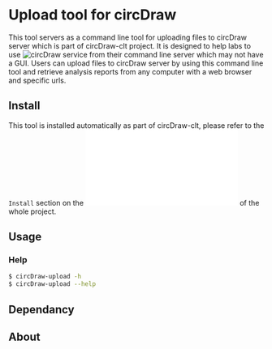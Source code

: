 # Upload tool for circDraw

This tool servers as a command line tool for uploading files to circDraw server which is part of circDraw-clt project. It is designed to help labs to use ![circDraw](https://www.circdraw.com) service from their command line server which may not have a GUI. Users can upload files to circDraw server by using this command line tool and retrieve analysis reports from any computer with a web browser and specific urls. 

## Install

This tool is installed automatically as part of circDraw-clt, please refer to the `Install` section on the ![README.md](../../README.md) of the whole project.

## Usage

### 



### Help
```bash
$ circDraw-upload -h
$ circDraw-upload --help
```

## Dependancy
## About

